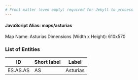 ```yaml
---
# Front matter (even empty) required for Jekyll to process
---
```


#### JavaScript Alias: maps/asturias

Map Name: Asturias
Dimensions (Width x Height): 610x570





### List of Entities

ID | Short label | Label
---|---|---|
ES.AS.AS | AS | Asturias